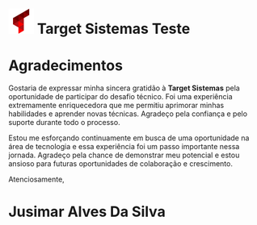 # <img src="logo.png" alt="Logo da Target Sistemas" width="50" height="50"> Target Sistemas Teste

# Agradecimentos

Gostaria de expressar minha sincera gratidão à **Target Sistemas** pela oportunidade de participar do desafio técnico. Foi uma experiência extremamente enriquecedora que me permitiu aprimorar minhas habilidades e aprender novas técnicas. Agradeço pela confiança e pelo suporte durante todo o processo.

Estou me esforçando continuamente em busca de uma oportunidade na área de tecnologia e essa experiência foi um passo importante nessa jornada. Agradeço pela chance de demonstrar meu potencial e estou ansioso para futuras oportunidades de colaboração e crescimento.

Atenciosamente,

# Jusimar Alves Da Silva
